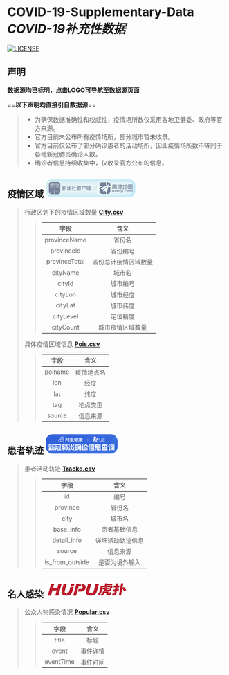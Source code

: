 # COVID-19-Supplementary-Data *COVID-19补充性数据*
[![LICENSE](https://img.shields.io/github/license/WH-2099/COVID-19-outbreak_area_data?style=for-the-badge)][LICENSE]


## 声明

**数据源均已标明，点击LOGO可导航至数据源页面**

==**以下声明均直接引自数据源**==
> - 为确保数据准确性和权威性，疫情场所数仅采用各地卫健委、政府等官方来源。
> - 官方目前未公布所有疫情场所，部分城市暂未收录。
> - 官方目前仅公布了部分确诊患者的活动场所，因此疫情场所数不等同于各地新冠肺炎确诊人数。
> - 确诊者信息持续收集中，仅收录官方公布的信息。


## 疫情区域 [![XinhuaAmap](docs/XinhuaAmap.png)][amap]

> 行政区划下的疫情区域数量 [**City.csv**][City.csv]
>> 字段 | 含义
>> :---:|:---:
>> provinceName  | 省份名
>> provinceId    | 省份编号
>> provinceTotal | 省份总计疫情区域数量
>> cityName   | 城市名
>> cityId     | 城市编号
>> cityLon    | 城市经度
>> cityLat    | 城市纬度
>> cityLevel  | 定位精度
>> cityCount  | 城市疫情区域数量
>
> 具体疫情区域信息 [**Pois.csv**][Pois.csv]
>
>> 字段 | 含义
>> :---:|:---:
>> poiname | 疫情地点名
>> lon     | 经度
>> lat     | 纬度
>> tag     | 地点类型
>> source  | 信息来源


## 患者轨迹 [![AliUC](docs/AliUC.png)][uc]

> 患者活动轨迹 [**Tracke.csv**][Tracke.csv]
>> 字段 | 含义
>> :---:|:---:
>> id              | 编号
>> province        | 省份名
>> city            | 城市名
>> base_info       | 患者基础信息
>> detail_info     | 详细活动轨迹信息
>> source          | 信息来源
>> is_from_outside | 是否为境外输入


## 名人感染 [![Hupu](docs/Hupu.png)][hupu]

> 公众人物感染情况 [**Popular.csv**][Popular.csv]
>> 字段 | 含义
>> :---:|:---:
>> title     | 标题
>> event     | 事件详情
>> eventTime | 事件时间


[LICENSE]: LICENSE
[City.csv]: data/City.csv
[Pois.csv]: data/Pois.csv
[Tracke.csv]: data/Tracke.csv
[Popular.csv]: data/Popular.csv
[amap]: https://surl.amap.com/c3atQM1a2CT
[uc]: https://pages.uc.cn/r/feiyan-map/FyMapPageMap?app=alipay&init_tab=2&uc_biz_str=S:custom%7CC:titlebar_hover_2
[hupu]: http://movie.hupu.com/info#/moviePage?movieId=200021823&source=1

